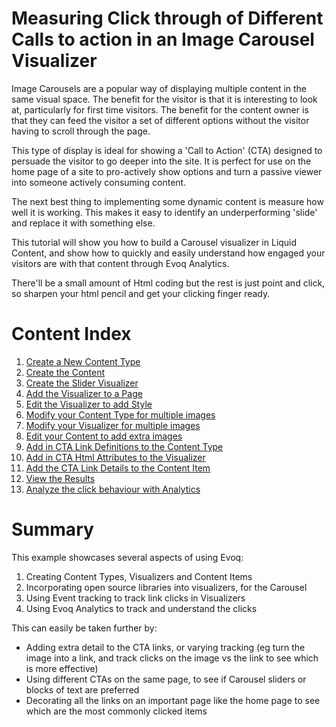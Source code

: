 # Measuring Click through of Different Calls to action in an Image Carousel Visualizer

Image Carousels are a popular way of displaying multiple content in the same visual space.  The benefit for the visitor is that it is interesting to look at, particularly for first time visitors.  The benefit for the content owner is that they can feed the visitor a set of different options without the visitor having to scroll through the page.

This type of display is ideal for showing a &#39;Call to Action&#39; (CTA) designed to persuade the visitor to go deeper into the site.  It is perfect for use on the home page of a site to pro-actively show options and turn a passive viewer into someone actively consuming content.

The next best thing to implementing some dynamic content is measure how well it is working.   This makes it easy to identify an underperforming &#39;slide&#39; and replace it with something else.

This tutorial will show you how to build a Carousel visualizer in Liquid Content, and show how to quickly and easily understand how engaged your visitors are with that content through Evoq Analytics.

There&#39;ll be a small amount of Html coding but the rest is just point and click, so sharpen your html pencil and get your clicking finger ready.

# Content Index
1. [Create a New Content Type](docs/step1.md)
2. [Create the Content](docs/step2.md)
3. [Create the Slider Visualizer](docs/step3.md)
4. [Add the Visualizer to a Page](docs/step4.md)
5. [Edit the Visualizer to add Style](docs/step5.md)
6. [Modify your Content Type for multiple images](docs/step6.md)
7. [Modify your Visualizer for multiple images](docs/step7.md)
8. [Edit your Content to add extra images](docs/step8.md)
9. [Add in CTA Link Definitions to the Content Type](docs/step9.md)
10. [Add in CTA Html Attributes to the Visualizer](docs/step10.md)
11. [Add the CTA Link Details to the Content Item](docs/step11.md)
12. [View the Results](docs/step12.md)
13. [Analyze the click behaviour with Analytics](docs/step13.md)


# Summary

This example showcases several aspects of using Evoq:

1. Creating Content Types, Visualizers and Content Items
2. Incorporating open source libraries into visualizers, for the Carousel
3. Using Event tracking to track link clicks in Visualizers
4. Using Evoq Analytics to track and understand the clicks

This can easily be taken further by:
- Adding extra detail to the CTA links, or varying tracking (eg turn the image into a link, and track clicks on the image vs the link to see which is more effective)
- Using different CTAs on the same page, to see if Carousel sliders or blocks of text are preferred
- Decorating all the links on an important page like the home page to see which are the most commonly clicked items